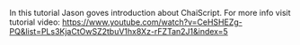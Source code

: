 In this tutorial Jason goves introduction about ChaiScript.
For more info visit tutorial video:
https://www.youtube.com/watch?v=CeHSHEZg-PQ&list=PLs3KjaCtOwSZ2tbuV1hx8Xz-rFZTan2J1&index=5
